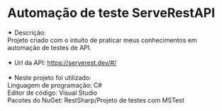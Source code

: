 # Automação de teste ServeRestAPI
✦ Descrição:
<br>
Projeto criado com o intuito de praticar meus conhecimentos em automação de testes de API.
<br><br>
✦ Url da API: https://serverest.dev/#/
<br><br>
✦ Neste projeto foi utilizado:
<br>
Linguagem de programação: C# 
<br>
Editor de código: Visual Studio
<br>
Pacotes do NuGet: RestSharp/Projeto de testes com MSTest
